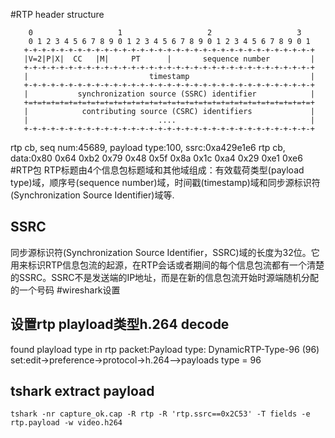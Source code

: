 
#RTP header structure
```
    0                   1                   2                   3
    0 1 2 3 4 5 6 7 8 9 0 1 2 3 4 5 6 7 8 9 0 1 2 3 4 5 6 7 8 9 0 1
   +-+-+-+-+-+-+-+-+-+-+-+-+-+-+-+-+-+-+-+-+-+-+-+-+-+-+-+-+-+-+-+-+
   |V=2|P|X|  CC   |M|     PT      |       sequence number         |
   +-+-+-+-+-+-+-+-+-+-+-+-+-+-+-+-+-+-+-+-+-+-+-+-+-+-+-+-+-+-+-+-+
   |                           timestamp                           |
   +-+-+-+-+-+-+-+-+-+-+-+-+-+-+-+-+-+-+-+-+-+-+-+-+-+-+-+-+-+-+-+-+
   |           synchronization source (SSRC) identifier            |
   +=+=+=+=+=+=+=+=+=+=+=+=+=+=+=+=+=+=+=+=+=+=+=+=+=+=+=+=+=+=+=+=+
   |            contributing source (CSRC) identifiers             |
   |                             ....                              |
   +-+-+-+-+-+-+-+-+-+-+-+-+-+-+-+-+-+-+-+-+-+-+-+-+-+-+-+-+-+-+-+-+
```
rtp cb, seq num:45689, payload type:100, ssrc:0xa429e1e6
rtp cb, data:0x80 0x64 0xb2 0x79 0x48 0x5f 0x8a 0x1c 0xa4 0x29 0xe1 0xe6
#RTP包
RTP标题由4个信息包标题域和其他域组成：有效载荷类型(payload type)域，顺序号(sequence number)域，时间戳(timestamp)域和同步源标识符(Synchronization Source Identifier)域等.
## SSRC
同步源标识符(Synchronization Source Identifier，SSRC)域的长度为32位。它用来标识RTP信息包流的起源，在RTP会话或者期间的每个信息包流都有一个清楚的SSRC。SSRC不是发送端的IP地址，而是在新的信息包流开始时源端随机分配的一个号码
#wireshark设置
## 设置rtp playload类型h.264 decode
found playload type in rtp packet:Payload type: DynamicRTP-Type-96 (96)
set:edit->preference->protocol->h.264-->payloads type = 96
## tshark extract payload
`tshark -nr capture_ok.cap -R rtp -R 'rtp.ssrc==0x2C53' -T fields -e rtp.payload -w video.h264 `

